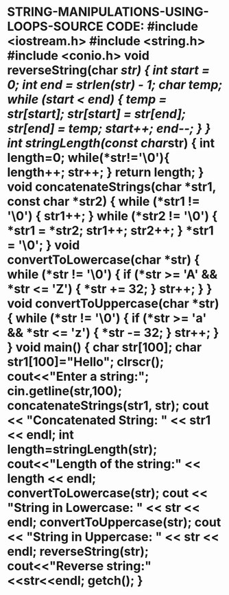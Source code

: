 # STRING-MANIPULATIONS-USING-LOOPS-SOURCE CODE: #include <iostream.h> #include <string.h> #include <conio.h> void reverseString(char *str) { int start = 0; int end = strlen(str) - 1; char temp; while (start < end) { temp = str[start]; str[start] = str[end]; str[end] = temp; start++; end--; } } int stringLength(const char*str) { int length=0; while(*str!='\0'){ length++; str++; } return length; } void concatenateStrings(char *str1, const char *str2) { while (*str1 != '\0') { str1++;  } while (*str2 != '\0') {  *str1 = *str2;  str1++;  str2++;  }  *str1 = '\0'; } void convertToLowercase(char *str) { while (*str != '\0') {  if (*str >= 'A' && *str <= 'Z') {  *str += 32; } str++; } } void convertToUppercase(char *str) { while (*str != '\0') { if (*str >= 'a' && *str <= 'z') { *str -= 32; } str++; } } void main() { char str[100]; char str1[100]="Hello"; clrscr(); cout<<"Enter a string:"; cin.getline(str,100); concatenateStrings(str1, str); cout << "Concatenated String: " << str1 << endl; int length=stringLength(str); cout<<"Length of the string:" << length << endl; convertToLowercase(str); cout << "String in Lowercase: " << str << endl; convertToUppercase(str); cout << "String in Uppercase: " << str << endl; reverseString(str); cout<<"Reverse string:"<<str<<endl; getch(); } 
